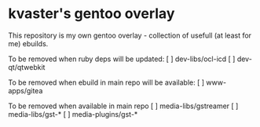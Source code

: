 # kvaster's gentoo overlay

This repository is my own gentoo overlay - collection of usefull (at least for me) ebuilds.

To be removed when ruby deps will be updated:
[ ] dev-libs/ocl-icd
[ ] dev-qt/qtwebkit

To be removed when ebuild in main repo will be available:
[ ] www-apps/gitea

To be removed when available in main repo
[ ] media-libs/gstreamer
[ ] media-libs/gst-*
[ ] media-plugins/gst-*
